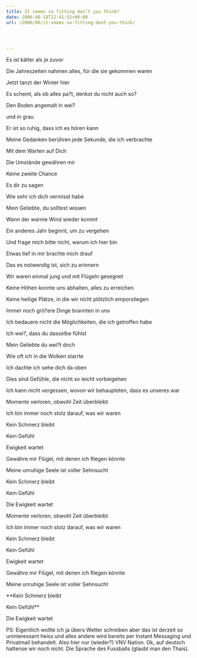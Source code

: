 ```yaml
---
title: It seems so fitting don’t you think?
date: 2006-06-18T12:41:52+00:00
url: /2006/06/it-seems-so-fitting-dont-you-think/




---
```

Es ist kälter als je zuvor

Die Jahreszeiten nahmen alles, für die sie gekommen waren

Jetzt tanzt der Winter hier

Es scheint, als ob alles pa?t, denkst du nicht auch so?

Den Boden angemalt in wei?

und in grau

Er ist so ruhig, dass ich es hören kann

Meine Gedanken berühren jede Sekunde, die ich verbrachte

Mit dem Warten auf Dich

Die Umstände gewähren mir

Keine zweite Chance

Es dir zu sagen

Wie sehr ich dich vermisst habe

Mein Geliebte, du solltest wissen

Wann der warme Wind wieder kommt

Ein anderes Jahr beginnt, um zu vergehen

Und frage mich bitte nicht, warum ich hier bin

Etwas tief in mir brachte mich drauf

Das es notwendig ist, sich zu erinnern

Wir waren einmal jung und mit Flügeln gesegnet

Keine Höhen konnte uns abhalten, alles zu erreichen

Keine heilige Plätze, in die wir nicht plötzlich emporstiegen

Immer noch grö?ere Dinge brannten in uns

Ich bedauere nicht die Möglichkeiten, die ich getroffen habe

Ich wei?, dass du dasselbe fühlst

Mein Geliebte du wei?t doch

Wie oft ich in die Wolken starrte

Ich dachte ich sehe dich da oben

Dies sind Gefühle, die nicht so leicht vorbeigehen

Ich kann nicht vergessen, wovon wir behaupteten, dass es unseres war

Momente verloren, obwohl Zeit überbleibt

Ich bin immer noch stolz darauf, was wir waren

Kein Schmerz bleibt

Kein Gefühl

Ewigkeit wartet

Gewähre mir Flügel, mit denen ich fliegen könnte

Meine unruhige Seele ist voller Sehnsucht

Kein Schmerz bleibt

Kein Gefühl

Die Ewigkeit wartet

Momente verloren, obwohl Zeit überbleibt

Ich bin immer noch stolz darauf, was wir waren

Kein Schmerz bleibt

Kein Gefühl

Ewigkeit wartet

Gewähre mir Flügel, mit denen ich fliegen könnte

Meine unruhige Seele ist voller Sehnsucht

**Kein Schmerz bleibt

Kein Gefühl**

Die Ewigkeit wartet

PS: Eigentlich wollte ich ja übers Wetter schreiben aber das ist derzeit so uninteressant heiss und alles andere wird bereits per Instant Messaging und Privatmail behandelt. Also hier nur (wieder?) VNV Nation. Ok, auf deutsch hattense wir noch nicht. Die Sprache des Fussballs (glaubt man den Thais).
